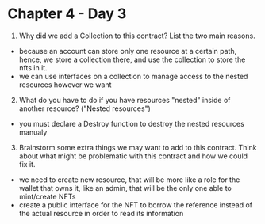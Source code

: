 # Chapter 4 - Day 3

1. Why did we add a Collection to this contract? List the two main reasons.

- because an account can store only one resource at a certain path, hence, we store a collection there,
and use the collection to store the nfts in it.
- we can use interfaces on a collection to manage access to the nested resources however we want

2. What do you have to do if you have resources "nested" inside of another resource? ("Nested resources")

- you must declare a Destroy function to destroy the nested resources manualy

3. Brainstorm some extra things we may want to add to this contract. Think about what might be problematic with this contract and how we could fix it.

- we need to create new resource, that will be more like a role for the wallet that owns it, like an admin, 
that will be the only one able to mint/create NFTs
- create a public interface for the NFT to borrow the reference instead of the actual resource in order to read its information
